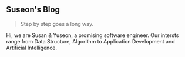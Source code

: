 ## Suseon's Blog

> Step by step goes a long way.

Hi, we are Susan & Yuseon, a promising software engineer. Our intersts range from Data Structure, Algorithm to Application Development and Artificial Intelligence. 
